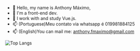 - 👋 Hello, my name is Anthony Máximo,
- 👀 I'm a front-end dev.  
- 🌱 I work with and study Vue.js.
- 📫 (Portuguese)Meu contato via whatsapp é 019981884125
- 📫 (English)You can mail me: anthony.fmaximo@gmail.com

![Top Langs](https://github-readme-stats.vercel.app/api/top-langs/?username=a-maximo&theme=tokyonight)
